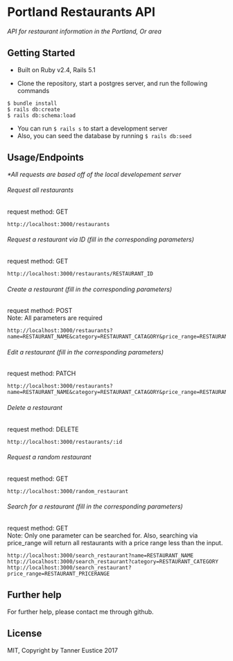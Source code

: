 # Portland Restaurants API
_API for restaurant information in the Portland, Or area_

## Getting Started
* Built on Ruby v2.4, Rails 5.1

* Clone the repository, start a postgres server, and run the following commands

```
$ bundle install
$ rails db:create
$ rails db:schema:load
```
* You can run ```$ rails s``` to start a development server
* Also, you can seed the database by running ```$ rails db:seed```

## Usage/Endpoints
_*All requests are based off of the local developement server_

###### Request all restaurants
request method: GET  
```
http://localhost:3000/restaurants
```

###### Request a restaurant via ID (fill in the corresponding parameters)
request method: GET
```
http://localhost:3000/restaurants/RESTAURANT_ID
```

###### Create a restaurant (fill in the corresponding parameters)
request method: POST  
Note: All parameters are required
```
http://localhost:3000/restaurants?name=RESTAURANT_NAME&category=RESTAURANT_CATAGORY&price_range=RESTAURANT_PRICERANGE&address=RESTAURANT_ADDRESS
```

###### Edit a restaurant (fill in the corresponding parameters)
request method: PATCH  
```
http://localhost:3000/restaurants?name=RESTAURANT_NAME&category=RESTAURANT_CATAGORY&price_range=RESTAURANT_PRICERANGE&address=RESTAURANT_ADDRESS
```

###### Delete a restaurant
request method: DELETE  
```
http://localhost:3000/restaurants/:id
```

###### Request a random restaurant
request method: GET  
```
http://localhost:3000/random_restaurant
```

###### Search for a restaurant (fill in the corresponding parameters)
request method: GET  
Note: Only one parameter can be searched for. Also, searching via price_range will return all restaurants with a price range less than the input.
```
http://localhost:3000/search_restaurant?name=RESTAURANT_NAME
http://localhost:3000/search_restaurant?category=RESTAURANT_CATEGORY
http://localhost:3000/search_restaurant?price_range=RESTAURANT_PRICERANGE
```

## Further help

For further help, please contact me through github.

## License

MIT, Copyright by Tanner Eustice 2017

